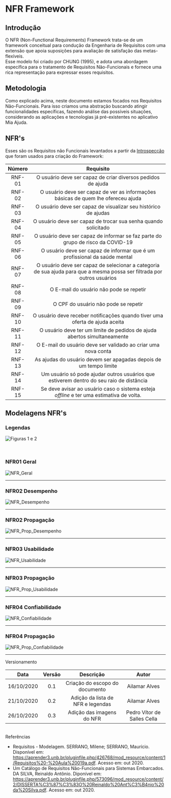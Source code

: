 # NFR Framework

## Introdução

O NFR (Non-Functional Requirements) Framework trata-se de um framework conceitual para condução da Engenharia de Requisitos  com uma extensão que apoia suposições para avaliação de
satisfação das metas-flexíveis.  
Esse modelo foi criado por CHUNG (1995), e adota uma abordagem específica para o tratamento de Requisitos Não-Funcionais e fornece uma rica representação para expressar esses requisitos.

## Metodologia 

Como explicado acima, neste documento estamos focados nos Requisitos Não-Funcionais.
Para isso criamos uma abstração buscando atingir funcionalidades específicas, fazendo análise das possíveis situações, considerando as aplicações e tecnologias já pré-existentes no aplicativo Mia Ajuda.

## NFR's

Esses são os Requisitos não Funcionais levantados a partir da [Introspecção](https://requisitos-de-software.github.io/2020.1-Mia-Ajuda/#/pages/elicitations/introspection) que foram usados para criação do Framework:

|Número|Requisito|
|:-:|:-:|
|RNF-01|O usuário deve ser capaz de criar diversos pedidos de ajuda|
|RNF-02|O usuário deve ser capaz de ver as informações básicas de quem lhe ofereceu ajuda|
|RNF-03|O usuário deve ser capaz de visualizar seu histórico de ajudas|
|RNF-04|O usuário deve ser capaz de trocar sua senha quando solicitado|
|RNF-05|O usuário deve ser capaz de informar se faz parte do grupo de risco da COVID-19|
|RNF-06|O usuário deve ser capaz de informar que é um profissional da saúde mental|
|RNF-07|O usuário deve ser capaz de selecionar a categoria de sua ajuda para que a mesma possa ser filtrada por outros usuários|
|RNF-08|O E-mail do usuário não pode se repetir|
|RNF-09|O CPF do usuário não pode se repetir|
|RNF-10|O usuário deve receber notificações quando tiver uma oferta de ajuda aceita|
|RNF-11|O usuário deve ter um limite de pedidos de ajuda abertos simultaneamente|
|RNF-12|O E-mail do usuário deve ser validado ao criar uma nova conta|
|RNF-13|As ajudas do usuário devem ser apagadas depois de um tempo limite|
|RNF-14|Um usuário só pode ajudar outros usuários que estiverem dentro do seu raio de distância|
|RNF-15|Se deve avisar ao usuário caso o sistema esteja *offline* e ter uma estimativa de volta.||

## Modelagens NFR's

### Legendas

![Figuras 1 e 2](../images/legendas.png.png)

<br>

### NFR01 Geral
![NFR_Geral](./images/NFRGeral.png)

--- 

### NFR02 Desempenho
![NFR_Desempenho](./images/NFRDesempenho.png)

--- 

### NFR02 Propagação
![NFR_Prop_Desempenho](./images/NFRPropDesempenho.png)

--- 

### NFR03 Usabilidade
![NFR_Usabilidade](./images/NFRUsabilidade.png)

--- 

### NFR03 Propagação
![NFR_Prop_Usabilidade](./images/NFRPropUsabilidade.png)

--- 

### NFR04 Confiabilidade
![NFR_Confiabilidade](./images/NFRConfiabilidade.png)

--- 

### NFR04 Propagação
![NFR_Prop_Confiabilidade](./images/NFRPropConfiabilidade.png)

---

Versionamento 

|Data|Versão|Descrição|Autor|
|:-:|:-:|:-:|:-:|
|16/10/2020|0.1|Criação do escopo do documento|Ailamar Alves|
|21/10/2020|0.2|Adição da lista de NFR e legendas|Ailamar Alves|
|26/10/2020|0.3|Adição das imagens do NFR|Pedro Vítor de Salles Cella|

<br/>
Referências

- Requisitos - Modelagem. SERRANO, Milene; SERRANO, Maurício. Disponível em: <https://aprender3.unb.br/pluginfile.php/426768/mod_resource/content/1/Requisitos%20-%20Aula%20019a.pdf>. Acesso em: out 2020.
- Um Catálogo de Requisitos Não-Funcionais para Sistemas Embarcados. DA SILVA, Reinaldo Antônio. Diponível em: <https://aprender3.unb.br/pluginfile.php/573096/mod_resource/content/2/DISSERTA%C3%87%C3%83O%20Reinaldo%20Ant%C3%B4nio%20da%20Silva.pdf>. Acesso em: out 2020.
